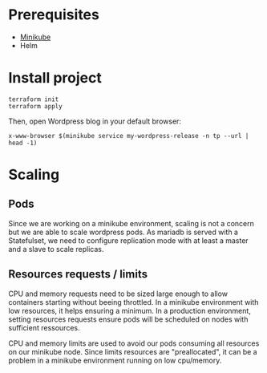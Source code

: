 
# Prerequisites

* [Minikube](https://github.com/ralex/salt-laptop/tree/master/minikube)
* Helm

# Install project

```
terraform init
terraform apply
```

Then, open Wordpress blog in your default browser:
```
x-www-browser $(minikube service my-wordpress-release -n tp --url | head -1)
```

# Scaling

## Pods

Since we are working on a minikube environment, scaling is not a concern but we are able to scale wordpress pods.
As mariadb is served with a Statefulset, we need to configure replication mode with at least a master and a slave to scale replicas.

## Resources requests / limits

CPU and memory requests need to be sized large enough to allow containers starting without beeing throttled.
In a minikube environment with low resources, it helps ensuring a minimum. In a production environment, setting resources requests ensure pods will be scheduled on nodes with sufficient ressources.

CPU and memory limits are used to avoid our pods consuming all resources on our minikube node.
Since limits resources are "preallocated", it can be a problem in a minikube environment running on low cpu/memory.
